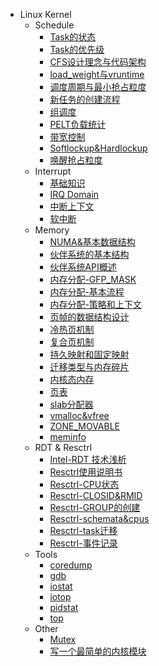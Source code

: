 - Linux Kernel
  - Schedule
    - [Task的状态](kernel/schedule/task-life-cycle.md)
    - [Task的优先级](kernel/schedule/prio.md)
    - [CFS设计理念与代码架构](kernel/schedule/cfs-1.md)
    - [load_weight与vruntime](kernel/schedule/cfs-2.md)
    - [调度周期与最小抢占粒度](kernel/schedule/cfs-3.md)
    - [新任务的创建流程](kernel/schedule/cfs-4.md)
    - [组调度](kernel/schedule/cfs-5.md)
    - [PELT负载统计](kernel/schedule/cfs-6.md)
    - [带宽控制](kernel/schedule/cfs-7.md)
    - [Softlockup&Hardlockup](kernel/schedule/softlockup&hardlockup.md)
    - [唤醒抢占粒度](kernel/schedule/sched_wakeup_preempt_gran.md)
  - Interrupt
    - [基础知识](kernel/interrupt/interrupt-base.md)
    - [IRQ Domain](kernel/interrupt/interrupt-irqdomain.md)
    - [中断上下文](kernel/interrupt/interrupt-context.md)
    - [软中断](kernel/interrupt/interrupt-softirq.md)
  - Memory
    - [NUMA&基本数据结构](kernel/memory/doc/NUMA.md)
    - [伙伴系统的基本结构](kernel/memory/doc/buddy-system-base.md)
    - [伙伴系统API概述](kernel/memory/doc/buddy-system-api.md)
    - [内存分配-GFP_MASK](kernel/memory/doc/gfp_mask.md)
    - [内存分配-基本流程](kernel/memory/doc/alloc_steps.md)
    - [内存分配-策略和上下文](kernel/memory/doc/alloc_flags&alloc_context.md)
    - [页帧的数据结构设计](kernel/memory/doc/page.md)
    - [冷热页机制](kernel/memory/doc/cold-hot-page.md)
    - [复合页机制](kernel/memory/doc/comp_page.md)
    - [持久映射和固定映射](kernel/memory/doc/kamp&kmap_atomic.md)
    - [迁移类型与内存碎片](kernel/memory/doc/migrate-type.md)
    - [内核态内存](kernel/memory/doc/kernel-memory-use.md)
    - [页表](kernel/memory/doc/pagetable.md)
    - [slab分配器](kernel/memory/doc/slab.md)
    - [vmalloc&vfree](kernel/memory/doc/vmalloc.md)
    - [ZONE_MOVABLE](kernel/memory/doc/zone-movable.md)
    - [meminfo](kernel/memory/doc/meminfo.md)
  - RDT & Resctrl
    - [Intel-RDT 技术浅析](kernel/rdt/intel-rdt.md)
    - [Resctrl使用说明书](kernel/rdt/resctrl-manual.md)
    - [Resctrl-CPU状态](kernel/rdt/resctrl-kernel-1.md)
    - [Resctrl-CLOSID&RMID](kernel/rdt/resctrl-kernel-2.md)
    - [Resctrl-GROUP的创建](kernel/rdt/resctrl-kernel-3.md)
    - [Resctrl-schemata&cpus](kernel/rdt/resctrl-kernel-4.md)
    - [Resctrl-task迁移](kernel/rdt/resctrl-kernel-5.md)
    - [Resctrl-事件记录](kernel/rdt/resctrl-kernel-6.md)
  - Tools
    - [coredump](tools/coredump.md)
    - [gdb](tools/gdb.md)
    - [iostat](tools/iostat.md)
    - [iotop](tools/iotop.md)
    - [pidstat](tools/pidstat.md)
    - [top](tools/top.md)
  - Other
    - [Mutex](kernel/lock/mutex.md)
    - [写一个最简单的内核模块](kernel/other/kernel_mod.md)
